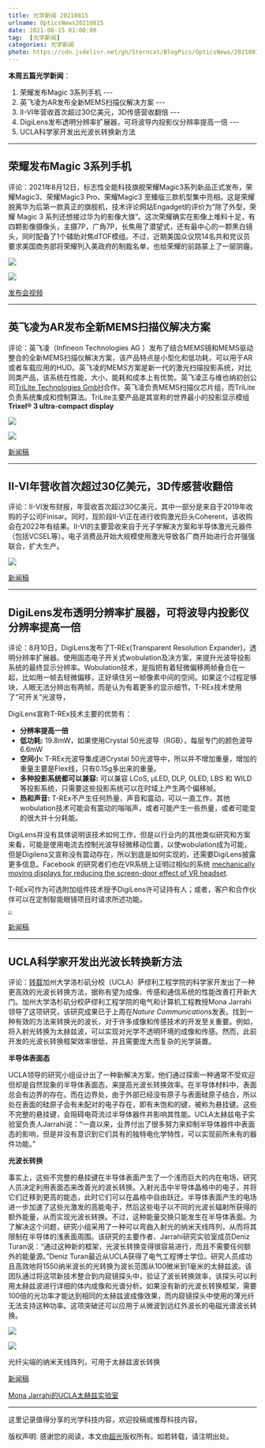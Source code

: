 ```yaml
---
title: 光学新闻 20210815
urlname: OpticsNews20210815
date: 2021-08-15 01:00:00
tag:  [光学新闻]
categories: 光学新闻
photo: https://cdn.jsdelivr.net/gh/Sterncat/BlogPics/OpticsNews/20210815/1-2.png
---
```


**本周五篇光学新闻**：

1.  荣耀发布Magic 3系列手机 --- 
2.  英飞凌为AR发布全新MEMS扫描仪解决方案 ---
3.  II-VI年营收首次超过30亿美元，3D传感营收翻倍  ---
4.  DigiLens发布透明分辨率扩展器，可将波导内投影仪分辨率提高一倍 --- 
5.  UCLA科学家开发出光波长转换新方法

<!--more-->

-----
## 荣耀发布Magic 3系列手机

评论：2021年8月12日，标志性全能科技旗舰荣耀Magic3系列新品正式发布，荣耀Magic3、荣耀Magic3 Pro、荣耀Magic3 至臻版三款机型集中亮相。这是荣耀脱离华为后第一款真正的旗舰机，技术评论网站Engadget的评价为“除了外型，荣耀 Magic 3 系列还想接过华为的影像大旗”。这次荣耀确实在影像上堆料十足，有四颗影像摄像头，主摄7P，广角7P，长焦用了潜望式，还有最中心的一颗黑白镜头，同时配备了1个辅助对焦dTOF模组。不过，近期美国众议院14名共和党议员要求美国商务部将荣耀列入美政府的制裁名单，也给荣耀的前路蒙上了一层阴霾。

<img src="https://cdn.jsdelivr.net/gh/Sterncat/BlogPics/OpticsNews/20210815/1.jpeg" style="zoom:100%;" />

![](https://cdn.jsdelivr.net/gh/Sterncat/BlogPics/OpticsNews/20210815/1-1.png)

[发布会视频](https://www.hihonor.com/cn/activity/honormagic3-series-launch/)

-----
## 英飞凌为AR发布全新MEMS扫描仪解决方案

评论：英飞凌（Infineon Technologies AG ）发布了结合MEMS镜和MEMS驱动整合的全新MEMS扫描仪解决方案，该产品特点是小型化和低功耗，可以用于AR或者车载应用的HUD。英飞凌的MEMS方案是新一代的激光扫描投影系统，对比同类产品，该系统在性能，大小，能耗和成本上有优势。英飞凌正与维也纳初创公司[TriLite Technologies GmbH](https://www.trilite-tech.com)合作。英飞凌负责MEMS扫描仪芯片组，而TriLite负责系统集成和控制算法。TriLite主要产品是其宣称的世界最小的投影显示模组**Trixel® 3 ultra-compact display**

![](https://cdn.jsdelivr.net/gh/Sterncat/BlogPics/OpticsNews/20210815/2.webp)

![](https://cdn.jsdelivr.net/gh/Sterncat/BlogPics/OpticsNews/20210815/2-1.jpg)

[新闻稿](https://www.infineon.com/cms/en/about-infineon/press/press-releases/2021/INFXX202108-091.html)

-----
## II-VI年营收首次超过30亿美元，3D传感营收翻倍

评论：II-VI发布财报，年营收首次超过30亿美元，其中一部分是来自于2019年收购的子公司Finisar。同时，现阶段II-VI正在进行收购激光巨头Coherent，该收购会在2022年有结果。II-VI的主要营收来自于光子学解决方案和半导体激光元器件（包括VCSEL等）。电子消费品开始大规模使用激光导致各厂商开始进行合并强强联合，扩大生产。

![](https://cdn.jsdelivr.net/gh/Sterncat/BlogPics/OpticsNews/20210815/3.jpg)

[新闻稿](https://optics.org/news/12/8/12)

-----
## DigiLens发布透明分辨率扩展器，可将波导内投影仪分辨率提高一倍

评论：8月10日，DigiLens发布了T-REx(Transparent Resolution Expander)，透明分辨率扩展器。使用固态电子开关式wobulation及决方案，来提升光波导投影系统的最终显示分辨率。Wobulation技术，是指把有着轻微偏移两帧叠合在一起，比如用一帧去轻微偏移，正好填住另一帧像素中间的空间。如果这个过程足够块，人眼无法分辨出有两帧，而是认为有着更多的显示细节。T-REx技术使用了“可开关”光波导，

DigiLens宣称T-REx技术主要的优势有：

- **分辨率提高一倍**
- **低功耗:** 19.8mW，如果使用Crystal 50光波导（RGB），每层专门的颜色波导6.6mW
- **空间小:** T-REx光波导集成进Crystal 50光波导中，所以并不增加重量，增加的重量主要是Flex线，只有0.15g多出来的重量。 
- **多种投影系统都可以兼容:** 可以兼容 LCoS, µLED, DLP, OLED, LBS 和 WILD等投影系统，只需要这些投影系统可以在时域上产生两个偏移帧。
- **热和声音:** T-REx不产生任何热量，声音和震动，可以一直工作，其他wobulation技术可能会有震动的嗡嗡声，或者可能产生一些热量，或者可能变的很大并十分耗能。

DigiLens并没有具体说明该技术如何工作，但是以行业内的其他类似研究和方案来看，可能是使用电流去控制光波导轻微移动位置，以使wobulation成为可能，但是Digilens又宣称没有震动存在，所以到底是如何实现的，还需要DigiLens披露更多信息。Facebook 的研究者们也在VR系统上证明过相似的系统 [mechanically moving displays for reducing the screen-door effect of VR headset](https://www.roadtovr.com/mechanical-display-shifting-sde-reduction-facebook-reality-labs-research/).

T-REx可作为可选附加组件技术授予DigiLens许可证持有人；或者，客户和合作伙伴可以在定制智能眼镜项目时请求所述功能。

<img src="https://cdn.jsdelivr.net/gh/Sterncat/BlogPics/OpticsNews/20210815/4.png" style="zoom:50%;" />

[新闻稿](https://www.digilens.com/press-release-trex-10821/)

-----
## UCLA科学家开发出光波长转换新方法

评论：[转载](https://mp.weixin.qq.com/s/8YbVCkuoJPWtjcPj0jCk5A)加州大学洛杉矶分校（UCLA）萨缪利工程学院的科学家开发出了一种更高效的光波长转换方法，据称有望为成像、传感和通信系统的性能改善打开新大门。加州大学洛杉矶分校萨缪利工程学院的电气和计算机工程教授Mona Jarrahi领导了这项研究，该研究成果已于上周在*Nature Communications*发表。找到一种有效的方法来转换光的波长，对于许多成像和传感技术的开发至关重要。例如，将入射光转换为太赫兹波，可以实现对光学不透明环境的成像和传感。然而，此前开发的光波长转换框架效率很低，并且需要庞大而复杂的光学装置。

**半导体表面态**

UCLA领导的研究小组设计出了一种新解决方案，他们通过探索一种通常不受欢迎但却是自然现象的半导体表面态，来提高光波长转换效率。在半导体材料中，表面总会有边界的存在。而在边界处，由于外部已经没有原子与表面硅原子结合，所以处在表面的硅原子会有未配对的电子存在，即有未饱和的键，被称为悬挂键。这些不完整的悬挂键，会阻碍电荷流过半导体器件并影响其性能。UCLA太赫兹电子实验室负责人Jarrahi说：“一直以来，业界付出了很多努力来抑制半导体器件中表面态的影响，但是并没有意识到它们具有的独特电化学特性，可以实现前所未有的器件功能。”

**光波长转换**

事实上，这些不完整的悬挂键在半导体表面产生了一个浅而巨大的内在电场，研究人员决定利用表面态来改善光的波长转换。入射光击中半导体晶格中的电子，并将它们迁移到更高的能态，此时它们可以在晶格中自由跃迁。半导体表面产生的电场进一步加速了这些光激发的高能电子，然后这些电子以不同的光波长辐射所获得的额外能量，从而实现光波长转换。不过，这种能量交换只能发生在半导体表面。为了解决这个问题，研究小组采用了一种可以弯曲入射光的纳米天线阵列，从而将其限制在半导体的浅表面周围。该研究的主要作者、Jarrahi研究实验室成员Deniz Turan说：“通过这种新的框架，光波长转换变得很容易进行，而且不需要任何额外的能量源。”Deniz Turan最近从UCLA获得了电气工程博士学位。研究人员成功且高效地将1550纳米波长的光转换为波长范围从100微米到1毫米的太赫兹波。该团队通过将这项新技术整合到内窥镜探头中，验证了波长转换效率，该探头可以利用太赫兹波进行详细的体内成像和光谱分析。如果没有新的光波长转换框架，需要100倍的光功率才能达到相同的太赫兹波成像效果，而内窥镜探头中使用的薄光纤无法支持这种功率。这项突破还可以应用于从微波到远红外波长的电磁光谱波长转换。

![](https://cdn.jsdelivr.net/gh/Sterncat/BlogPics/OpticsNews/20210815/5.png)

![](https://cdn.jsdelivr.net/gh/Sterncat/BlogPics/OpticsNews/20210815/5-1.png)

光纤尖端的纳米天线阵列，可用于太赫兹波长转换

[新闻稿](https://samueli.ucla.edu/ucla-engineers-bend-light-to-enhance-wavelength-conversion/)

[Mona Jarrahi的UCLA太赫兹实验室](https://www.seas.ucla.edu/~mjarrahi/)

-----

这里记录值得分享的光学科技内容，欢迎投稿或推荐科技内容。

版权声明: 感谢您的阅读，本文由[超光](https://faster-than-light.net/)版权所有。如若转载，请注明出处。



